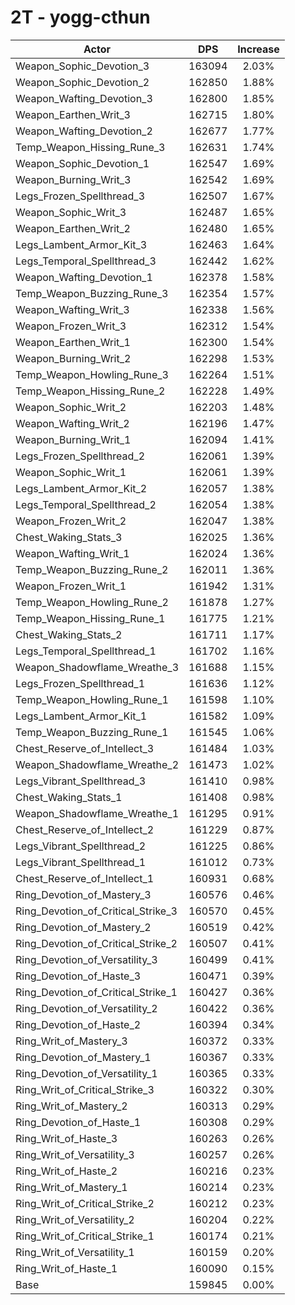 # 2T - yogg-cthun
| Actor | DPS | Increase |
|---|:---:|:---:|
|Weapon_Sophic_Devotion_3|163094|2.03%|
|Weapon_Sophic_Devotion_2|162850|1.88%|
|Weapon_Wafting_Devotion_3|162800|1.85%|
|Weapon_Earthen_Writ_3|162715|1.80%|
|Weapon_Wafting_Devotion_2|162677|1.77%|
|Temp_Weapon_Hissing_Rune_3|162631|1.74%|
|Weapon_Sophic_Devotion_1|162547|1.69%|
|Weapon_Burning_Writ_3|162542|1.69%|
|Legs_Frozen_Spellthread_3|162507|1.67%|
|Weapon_Sophic_Writ_3|162487|1.65%|
|Weapon_Earthen_Writ_2|162480|1.65%|
|Legs_Lambent_Armor_Kit_3|162463|1.64%|
|Legs_Temporal_Spellthread_3|162442|1.62%|
|Weapon_Wafting_Devotion_1|162378|1.58%|
|Temp_Weapon_Buzzing_Rune_3|162354|1.57%|
|Weapon_Wafting_Writ_3|162338|1.56%|
|Weapon_Frozen_Writ_3|162312|1.54%|
|Weapon_Earthen_Writ_1|162300|1.54%|
|Weapon_Burning_Writ_2|162298|1.53%|
|Temp_Weapon_Howling_Rune_3|162264|1.51%|
|Temp_Weapon_Hissing_Rune_2|162228|1.49%|
|Weapon_Sophic_Writ_2|162203|1.48%|
|Weapon_Wafting_Writ_2|162196|1.47%|
|Weapon_Burning_Writ_1|162094|1.41%|
|Legs_Frozen_Spellthread_2|162061|1.39%|
|Weapon_Sophic_Writ_1|162061|1.39%|
|Legs_Lambent_Armor_Kit_2|162057|1.38%|
|Legs_Temporal_Spellthread_2|162054|1.38%|
|Weapon_Frozen_Writ_2|162047|1.38%|
|Chest_Waking_Stats_3|162025|1.36%|
|Weapon_Wafting_Writ_1|162024|1.36%|
|Temp_Weapon_Buzzing_Rune_2|162011|1.36%|
|Weapon_Frozen_Writ_1|161942|1.31%|
|Temp_Weapon_Howling_Rune_2|161878|1.27%|
|Temp_Weapon_Hissing_Rune_1|161775|1.21%|
|Chest_Waking_Stats_2|161711|1.17%|
|Legs_Temporal_Spellthread_1|161702|1.16%|
|Weapon_Shadowflame_Wreathe_3|161688|1.15%|
|Legs_Frozen_Spellthread_1|161636|1.12%|
|Temp_Weapon_Howling_Rune_1|161598|1.10%|
|Legs_Lambent_Armor_Kit_1|161582|1.09%|
|Temp_Weapon_Buzzing_Rune_1|161545|1.06%|
|Chest_Reserve_of_Intellect_3|161484|1.03%|
|Weapon_Shadowflame_Wreathe_2|161473|1.02%|
|Legs_Vibrant_Spellthread_3|161410|0.98%|
|Chest_Waking_Stats_1|161408|0.98%|
|Weapon_Shadowflame_Wreathe_1|161295|0.91%|
|Chest_Reserve_of_Intellect_2|161229|0.87%|
|Legs_Vibrant_Spellthread_2|161225|0.86%|
|Legs_Vibrant_Spellthread_1|161012|0.73%|
|Chest_Reserve_of_Intellect_1|160931|0.68%|
|Ring_Devotion_of_Mastery_3|160576|0.46%|
|Ring_Devotion_of_Critical_Strike_3|160570|0.45%|
|Ring_Devotion_of_Mastery_2|160519|0.42%|
|Ring_Devotion_of_Critical_Strike_2|160507|0.41%|
|Ring_Devotion_of_Versatility_3|160499|0.41%|
|Ring_Devotion_of_Haste_3|160471|0.39%|
|Ring_Devotion_of_Critical_Strike_1|160427|0.36%|
|Ring_Devotion_of_Versatility_2|160422|0.36%|
|Ring_Devotion_of_Haste_2|160394|0.34%|
|Ring_Writ_of_Mastery_3|160372|0.33%|
|Ring_Devotion_of_Mastery_1|160367|0.33%|
|Ring_Devotion_of_Versatility_1|160365|0.33%|
|Ring_Writ_of_Critical_Strike_3|160322|0.30%|
|Ring_Writ_of_Mastery_2|160313|0.29%|
|Ring_Devotion_of_Haste_1|160308|0.29%|
|Ring_Writ_of_Haste_3|160263|0.26%|
|Ring_Writ_of_Versatility_3|160257|0.26%|
|Ring_Writ_of_Haste_2|160216|0.23%|
|Ring_Writ_of_Mastery_1|160214|0.23%|
|Ring_Writ_of_Critical_Strike_2|160212|0.23%|
|Ring_Writ_of_Versatility_2|160204|0.22%|
|Ring_Writ_of_Critical_Strike_1|160174|0.21%|
|Ring_Writ_of_Versatility_1|160159|0.20%|
|Ring_Writ_of_Haste_1|160090|0.15%|
|Base|159845|0.00%|
